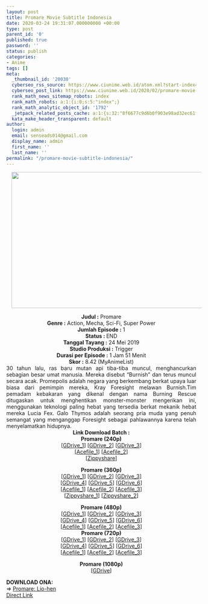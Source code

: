 ```yaml
---
layout: post
title: Promare Movie Subtitle Indonesia
date: 2020-03-24 19:31:07.000000000 +00:00
type: post
parent_id: '0'
published: true
password: ''
status: publish
categories:
- Anime
tags: []
meta:
  _thumbnail_id: '20030'
  cyberseo_rss_source: https://www.ciunime.web.id/atom.xml?start-index=1201&max-results=150
  cyberseo_post_link: https://www.ciunime.web.id/2020/02/promare-movie-subtitle-indonesia.html
  rank_math_news_sitemap_robots: index
  rank_math_robots: a:1:{i:0;s:5:"index";}
  rank_math_analytic_object_id: '1792'
  _jetpack_related_posts_cache: a:1:{s:32:"8f6677c9d6b0f903e98ad32ec61f8deb";a:2:{s:7:"expires";i:1642456652;s:7:"payload";a:0:{}}}
  kata_make_header_transparent: default
author:
  login: admin
  email: senseads014@gmail.com
  display_name: admin
  first_name: ''
  last_name: ''
permalink: "/promare-movie-subtitle-indonesia/"
---
```

<div class="separator" style="clear: both; text-align: center;"><a href="https://1.bp.blogspot.com/-uEsg3K6eeB0/Xj8OHVf2rpI/AAAAAAAAd5w/ijMI0ynYfsYBs9NE6OUeqjsrMvY7gBcFwCLcBGAsYHQ/s1600/Promare%2BMovie.jpg" imageanchor="1" style="margin-left: 1em; margin-right: 1em;"><img border="0" data-original-height="720" data-original-width="1280" height="360" src="{{ site.baseurl }}/assets/2020/03/Promare%2BMovie.jpg" width="640" /></a></div>
<p>
<div style="text-align: center;"><b>Judul :</b>&nbsp;Promare</div>
<div style="text-align: center;"><b>Genre :</b>&nbsp;<b></b>Action, Mecha, Sci-Fi, Super Power</div>
<div style="text-align: center;"><b>Jumlah Episode :</b>&nbsp;1<br /><b>Status :&nbsp;</b>END<br /><b>Tanggal Tayang :</b>&nbsp;24 Mei 2019<br /><b>Studio Produksi :</b>&nbsp;<b></b>Trigger<br /><b>Durasi per Episode :</b>&nbsp;1 Jam 51 Menit</div>
<div style="text-align: center;"><b>Skor :</b>&nbsp;8.42 (MyAnimeList)</div>
<div style="text-align: center;"></div>
<div style="text-align: justify;">30 tahun lalu, ras baru mutan api tiba-tiba muncul, menghancurkan sebagian besar umat manusia. Mereka disebut “Burnish” dan terus muncul secara acak. Promepolis adalah negara yang berkembang berkat upaya luar biasa dari pemimpin mereka, Kray Foresight melawan Burnish.Tim pemadam kebakaran yang dikenal dengan nama Burning Rescue ditugaskan untuk menghentikan monster-monster mengerikan ini, menggunakan teknologi paling hebat yang tersedia berkat mekanik hebat mereka Lucia Fex. Galo Thymos adalah seorang pria muda yang penuh semangat yang menganggap Foresight sebagai pahlawannya karena telah menyelamatkan hidupnya.</div>
<div style="text-align: justify;"></div>
<div style="text-align: justify;"></div>
<div style="text-align: center;"><b>Link Download Batch :</b></div>
<div style="text-align: center;">
<div style="text-align: center;"><b>Promare&nbsp;(240p)</b></div>
<div style="text-align: center;">[<a href="https://drive.google.com/uc?export=download&amp;id=1fj2cxc0AW5oNdj7zO56vSJ7DdoNYhQ8O" target="_blank" rel="noopener">GDrive_1</a>]&nbsp;[<a href="https://drive.google.com/uc?id=1kyMbyDZLmOS4fcuGIXATWbeWC592hSvs" target="_blank" rel="noopener">GDrive_2</a>] [<a href="https://drive.google.com/uc?id=1sSnlxY4tzmBzuttRdE_8ShFqYctXaYMQ" target="_blank" rel="noopener">GDrive_3</a>]<br />[<a href="https://acefile.co/f/18015530/bakacan-id-promare-bd-240p-mp4" target="_blank" rel="noopener">Acefile_1</a>]&nbsp;[<a href="https://acefile.co/f/18402382/batchindo_promare_bd_240p-rar" target="_blank" rel="noopener">Acefile_2</a>]<br />[<a href="https://www112.zippyshare.com/v/mGxhdh24/file.html" target="_blank" rel="noopener">Zippyshare</a>]</p>
</div>
</div>
<div style="text-align: center;"><b>Promare&nbsp;(360p)</b></div>
<div style="text-align: center;">[<a href="https://drive.google.com/uc?id=1PjFB-ZHchrUyG80Hnc8nCQ_PJAu8jqs2" target="_blank" rel="noopener">GDrive_1</a>] [<a href="https://drive.google.com/uc?id=1S6PNt7ZXYpw4z16IeMlr5X50Mk3P3u99" target="_blank" rel="noopener">GDrive_2</a>] [<a href="https://drive.google.com/uc?id=1DSuEzQuSN3WCEwFkkxbrf9WZSdfXXEWb" target="_blank" rel="noopener">GDrive_3</a>]<br />[<a href="https://drive.google.com/uc?id=1RNJesIIjEk1_3hpAWH3fioloIK6RtTsC" target="_blank" rel="noopener">GDrive_4</a>] [<a href="https://drive.google.com/uc?export=download&amp;id=13L3QwsVxYV1-727x5krg1nLOwZU3n8RU" target="_blank" rel="noopener">GDrive_5</a>]&nbsp;[<a href="https://drive.google.com/uc?id=1lqRt4xxKy3clXt8ZYln6lQV4E5BS6PDf" target="_blank" rel="noopener">GDrive_6</a>]<br />[<a href="https://acefile.co/f/18192649/wibudesu-com-huntersekai-pmr-bd-2019-360p-zip" target="_blank" rel="noopener">Acefile_1</a>] [<a href="https://acefile.co/f/18090165/kusonime-promare-bd-2019-360p-rar" target="_blank" rel="noopener">Acefile_2</a>] [<a href="https://acefile.co/f/18015531/bakacan-id-promare-bd-360p-mp4" target="_blank" rel="noopener">Acefile_3</a>]</div>
<div style="text-align: center;">[<a href="https://www1.zippyshare.com/v/w8CRITIV/file.html" target="_blank" rel="noopener">Zippyshare_1</a>] [<a href="https://www112.zippyshare.com/v/eIpY0kuG/file.html" target="_blank" rel="noopener">Zippyshare_2</a>]</p>
</div>
<div style="text-align: center;"><b>Promare&nbsp;(480p)</b><br />[<a href="https://drive.google.com/uc?id=1t4-EZRy9KCGOiVWLw-Y7g7y5UWIz41BB" target="_blank" rel="noopener">GDrive_1</a>] [<a href="https://drive.google.com/uc?id=1dP4JOrmZNGcUy_d5-18EX7TIU1R1UOiP" target="_blank" rel="noopener">GDrive_2</a>] [<a href="https://drive.google.com/uc?id=1ydE8PnEU3PGOqt6v0rYIXzmIPaMP2W8A" target="_blank" rel="noopener">GDrive_3</a>]<br />[<a href="https://drive.google.com/uc?id=1CkXeajDa1mys8BB33QcUcyXEgb12F7Lg" target="_blank" rel="noopener">GDrive_4</a>] [<a href="https://drive.google.com/uc?id=1bS89o-7jwO138WqHd6BSluCDjJDStUId" target="_blank" rel="noopener">GDrive_5</a>] [<a href="https://drive.google.com/uc?export=download&amp;id=1MaLRpp4j_EgpAoScuX8skL2kQ-g3-BQk" target="_blank" rel="noopener">GDrive_6</a>]<br />[<a href="https://acefile.co/f/17983370/" target="_blank" rel="noopener">Acefile_1</a>] [<a href="https://acefile.co/f/18192653/wibudesu-com-huntersekai-pmr-bd-2019-480p-zip" target="_blank" rel="noopener">Acefile_2</a>] [<a href="https://acefile.co/f/18090167/kusonime-promare-bd-2019-480p-rar" target="_blank" rel="noopener">Acefile_3</a>]</div>
<div style="text-align: center;"><b>Promare&nbsp;(720p)</b><br />[<a href="https://drive.google.com/uc?export=download&amp;id=1kPSYRix01kZce8wM0k8gsMTuxEt2FWb9" target="_blank" rel="noopener">GDrive_1</a>] [<a href="https://drive.google.com/uc?id=1M6hSj_KQJRygqv-KDPFeEB13opseh2Bz" target="_blank" rel="noopener">GDrive_2</a>] [<a href="https://drive.google.com/uc?id=1N29shHTysWCHP2KN79pykNeZj9KsuiR3" target="_blank" rel="noopener">GDrive_3</a>]<br />[<a href="https://drive.google.com/uc?id=1ACQCcu4vmvNfHKgrOTvn8ePNrY1ekRkI" target="_blank" rel="noopener">GDrive_4</a>] [<a href="https://drive.google.com/uc?id=1t_NasbOQ3JNW-Lv2JQI_p172uRiv0ys2" target="_blank" rel="noopener">GDrive_5</a>] [<a href="https://drive.google.com/uc?export=download&amp;id=1YSKB4_s_g1xZYcga66Z5whnB-fnzF7lV" target="_blank" rel="noopener">GDrive_6</a>]<br />[<a href="https://acefile.co/f/18192654/wibudesu-com-huntersekai-pmr-bd-2019-720p-zip" target="_blank" rel="noopener">Acefile_1</a>] [<a href="https://acefile.co/f/18090170/kusonime-promare-bd-2019-720p-rar" target="_blank" rel="noopener">Acefile_2</a>] [<a href="https://acefile.co/f/18015533/bakacan-id-promare-bd-720p-mkv" target="_blank" rel="noopener">Acefile_3</a>]</p>
<p><b>Promare&nbsp;(1080p)</b><br />[<a href="https://drive.google.com/uc?id=1h0xPexgIvo9o0kKy5ArHT_VFMVQV3atM" target="_blank" rel="noopener">GDrive</a>]
<div style="text-align: left;"></div>
<div style="text-align: left;"></div>
<div style="text-align: left;"><b>DOWNLOAD ONA:</b></div>
<div style="text-align: left;"></div>
<div style="text-align: left;">=&gt;&nbsp;<a href="https://www.ciunime.web.id/2020/01/promare-lio-hen-ona-subtitle-indonesia.html" target="_blank" rel="noopener">Promare: Lio-hen</a></div>
<div style="text-align: left;"></div>
</div>
<link rel="stylesheet" href="https://cdnjs.cloudflare.com/ajax/libs/font-awesome/4.7.0/css/font-awesome.min.css" />
<div class="divbtn"> <a href="https://handymansurrender.com/fihup8buzv?key=94550f7ce39444073321dde3b8782f97" class="btn"><i class="fa fa-download"></i> Direct Link</a> </div>
